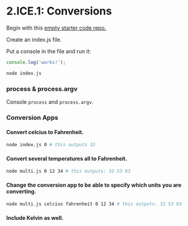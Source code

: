 # 2.ICE.1: Conversions

Begin with this [empty starter code repo.](https://github.com/rocketacademy/basic-node-swe1)

Create an index.js file.

Put a console in the file and run it:

```javascript
console.log('works!');
```

```bash
node index.js
```

###  process & process.argv

Console `process` and `process.argv`.

### Conversion Apps

#### Convert celcius to Fahrenheit.

```bash
node index.js 0 # this outputs 32
```

#### Convert several temperatures all to Fahrenheit.

```bash
node multi.js 0 12 34 # this outputs: 32 53 93
```

#### Change the conversion app to be able to specify which units you are converting.

```bash
node multi.js celcius fahrenheit 0 12 34 # this outputs: 32 53 93
```

#### Include Kelvin as well.

